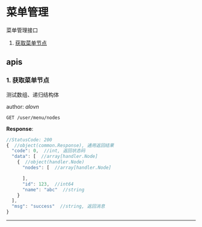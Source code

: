 # 菜单管理

菜单管理接口

1. [获取菜单节点](#1-获取菜单节点)

## apis

### 1. 获取菜单节点

测试数组、递归结构体

author: _alovn_

```text
GET /user/menu/nodes
```

__Response__:

```javascript
//StatusCode: 200 
{  //object(common.Response), 通用返回结果
  "code": 0,  //int, 返回状态码
  "data": [  //array[handler.Node]
    {  //object(handler.Node)
      "nodes": [  //array[handler.Node]

      ],
      "id": 123,  //int64
      "name": "abc"  //string
    }
  ],
  "msg": "success"  //string, 返回消息
}
```

---
